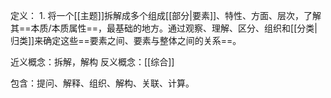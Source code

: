 定义：
	1. 将一个[[主题]]拆解成多个组成[[部分|要素]]、特性、方面、层次，了解其==本质/本质属性==，最基础的地方。通过观察、理解、区分、组织和[[分类|归类]]来确定这些==要素之间、要素与整体之间的关系==。


近义概念：拆解，解构
反义概念：[[综合]]

包含：提问、解释、组织、解构、关联、计算。
